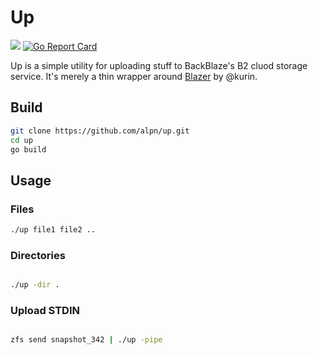 Up
====

![](https://github.com/alpn/up/workflows/Go/badge.svg)
[![Go Report Card](https://goreportcard.com/badge/github.com/alpn/up)](https://goreportcard.com/report/github.com/alpn/up)

Up is a simple utility for uploading stuff to BackBlaze's B2 cluod storage service.
It's merely a thin wrapper around [Blazer](https://github.com/kurin/blazer) by @kurin.

## Build
```bash
git clone https://github.com/alpn/up.git
cd up
go build
```
## Usage

### Files
```bash
./up file1 file2 ..
```
### Directories

```bash

./up -dir . 

```
### Upload STDIN

```bash

zfs send snapshot_342 | ./up -pipe

```
